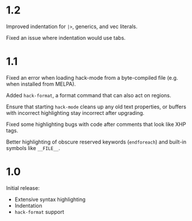 # 1.2

Improved indentation for `|>`, generics, and vec literals.

Fixed an issue where indentation would use tabs.

# 1.1

Fixed an error when loading hack-mode from a byte-compiled file
(e.g. when installed from MELPA).

Added `hack-format`, a format command that can also act on regions.

Ensure that starting `hack-mode` cleans up any old text properties, or
buffers with incorrect highlighting stay incorrect after upgrading.

Fixed some highlighting bugs with code after comments that look like
XHP tags.

Better highlighting of obscure reserved keywords (`endforeach`) and built-in
symbols like `__FILE__`.

# 1.0

Initial release:

* Extensive syntax highlighting
* Indentation
* `hack-format` support
